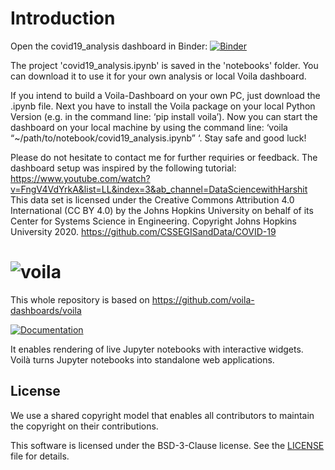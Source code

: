 # Introduction
Open the covid19_analysis dashboard in Binder:
[![Binder](https://mybinder.org/badge_logo.svg)](https://mybinder.org/v2/gh/JayVeezy1/CS50_final_project/master?urlpath=voila%2Ftree%2Fnotebooks)

The project 'covid19_analysis.ipynb' is saved in the 'notebooks' folder. You can download it to use it for your own analysis or local Voila dashboard.

If you intend to build a Voila-Dashboard on your own PC, just download the .ipynb file. Next you have to install the Voila package on your local Python Version (e.g. in the command line: ‘pip install voila’). Now you can start the dashboard on your local machine by using the command line: ‘voila “~/path/to/notebook/covid19_analysis.ipynb” ‘. Stay safe and good luck!

Please do not hesitate to contact me for further requiries or feedback.
The dashboard setup was inspired by the following tutorial: https://www.youtube.com/watch?v=FngV4VdYrkA&list=LL&index=3&ab_channel=DataSciencewithHarshit
This data set is licensed under the Creative Commons Attribution 4.0 International (CC BY 4.0) by the Johns Hopkins University on behalf of its Center for Systems Science in Engineering. Copyright Johns Hopkins University 2020. https://github.com/CSSEGISandData/COVID-19


# ![voila](docs/source/voila-logo.svg)

This whole repository is based on https://github.com/voila-dashboards/voila 

[![Documentation](http://readthedocs.org/projects/voila/badge/?version=latest)](https://voila.readthedocs.io/en/latest/?badge=latest)

It enables rendering of live Jupyter notebooks with interactive widgets. Voilà turns Jupyter notebooks into standalone web applications.

## License

We use a shared copyright model that enables all contributors to maintain the
copyright on their contributions.

This software is licensed under the BSD-3-Clause license. See the
[LICENSE](LICENSE) file for details.
